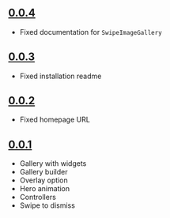 ## [0.0.4](https://github.com/dbilgin/swipe_image_gallery/releases/tag/v0.0.4)

* Fixed documentation for `SwipeImageGallery`

## [0.0.3](https://github.com/dbilgin/swipe_image_gallery/releases/tag/v0.0.3)

* Fixed installation readme

## [0.0.2](https://github.com/dbilgin/swipe_image_gallery/releases/tag/v0.0.2)

* Fixed homepage URL

## [0.0.1](https://github.com/dbilgin/swipe_image_gallery/releases/tag/v0.0.1)

* Gallery with widgets
* Gallery builder
* Overlay option
* Hero animation
* Controllers
* Swipe to dismiss
